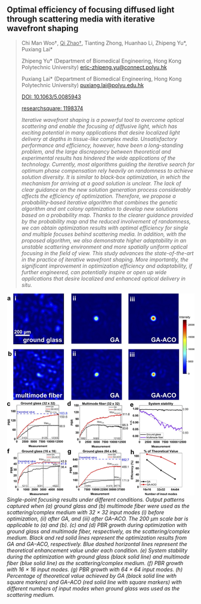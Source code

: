 ## Optimal efficiency of focusing diffused light through scattering media with iterative wavefront shaping

> Chi Man Woo†,  <u>Qi Zhao†</u>, Tianting Zhong, Huanhao Li, Zhipeng Yu*, Puxiang Lai*
> 
> Zhipeng Yu* (Department of Biomedical Engineering, Hong Kong Polytechnic University) eric-zhipeng.yu@connect.polyu.hk
> 
> Puxiang Lai* (Department of Biomedical Engineering, Hong Kong Polytechnic University) puxiang.lai@polyu.edu.hk
> 
> [DOI: 10.1063/5.0085943](https://doi.org/10.1063/5.0085943)
> 
> [researchsquare: 1198374](https://doi.org/10.21203/rs.3.rs-1198374/v1)
> 
> _Iterative wavefront shaping is a powerful tool to overcome optical scattering and enable the focusing of 
> diffusive light, which has exciting potential in many applications that desire localized light delivery at 
> depths in tissue-like complex media. Unsatisfactory performance and efficiency, however, have been a 
> long-standing problem, and the large discrepancy between theoretical and experimental results has hindered 
> the wide applications of the technology. Currently, most algorithms guiding the iterative search for optimum 
> phase compensation rely heavily on randomness to achieve solution diversity. It is similar to black-box 
> optimization, in which the mechanism for arriving at a good solution is unclear. The lack of clear guidance 
> on the new solution generation process considerably affects the efficiency of optimization. Therefore, we propose 
> a probability-based iterative algorithm that combines the genetic algorithm and ant colony optimization to develop 
> new solutions based on a probability map. Thanks to the clearer guidance provided by the probability map and the 
> reduced involvement of randomness, we can obtain optimization results with optimal efficiency for single and 
> multiple focuses behind scattering media. In addition, with the proposed algorithm, we also demonstrate higher 
> adaptability in an unstable scattering environment and more spatially uniform optical focusing in the field of 
> view. This study advances the state-of-the-art in the practice of iterative wavefront shaping. More importantly, 
> the significant improvement in optimization efficiency and adaptability, if further engineered, can potentially 
> inspire or open up wide applications that desire localized and enhanced optical delivery in situ._

![Algorithm](/Publication/wfs_efficiency.jpg)
_Single-point focusing results under different conditions. Output patterns captured when (a) ground glass and 
(b) multimode fiber were used as the scattering/complex medium with 32 × 32 input modes (i) before optimization, 
(ii) after GA, and (iii) after GA–ACO. The 200 μm scale bar is applicable to (a) and (b). (c) and (d) PBR growth 
during optimization with ground glass and multimode fiber, respectively, as the scattering/complex medium. Black 
and red solid lines represent the optimization results from GA and GA–ACO, respectively. Blue dashed horizontal 
lines represent the theoretical enhancement value under each condition. (e) System stability during the optimization
with ground glass (black solid line) and multimode fiber (blue solid line) as the scattering/complex medium. (f) PBR 
growth with 16 × 16 input modes. (g) PBR growth with 64 × 64 input modes. (h) Percentage of theoretical value 
achieved by GA (black solid line with square markers) and GA–ACO (red solid line with square markers) with different 
numbers of input modes when ground glass was used as the scattering medium._
